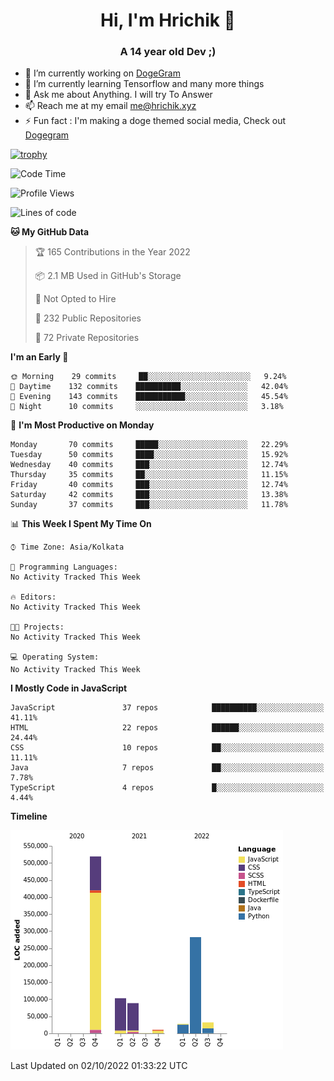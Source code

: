 <h1 align="center">Hi, I'm Hrichik 👋</h1>
<h3 align="center">A 14 year old Dev ;) </h3>


- 🔭 I’m currently working on [DogeGram](https://dogegram.xyz)
- 🌱 I’m currently learning Tensorflow and many more things
- 💬 Ask me about Anything. I will try To Answer
- 📫 Reach me at my email me@hrichik.xyz
- ⚡ Fun fact : I'm making a doge themed social media, Check out [Dogegram](https://dogegram.xyz)

[![trophy](https://github-profile-trophy.vercel.app/?username=hrichiksite)](https://github.com/ryo-ma/github-profile-trophy)



<!--START_SECTION:waka-->
![Code Time](http://img.shields.io/badge/Code%20Time-18%20hrs%2053%20mins-blue)

![Profile Views](http://img.shields.io/badge/Profile%20Views-0-blue)

![Lines of code](https://img.shields.io/badge/From%20Hello%20World%20I%27ve%20Written-1%20Million%20lines%20of%20code-blue)

**🐱 My GitHub Data** 

> 🏆 165 Contributions in the Year 2022
 > 
> 📦 2.1 MB Used in GitHub's Storage 
 > 
> 🚫 Not Opted to Hire
 > 
> 📜 232 Public Repositories 
 > 
> 🔑 72 Private Repositories  
 > 
**I'm an Early 🐤** 

```text
🌞 Morning    29 commits     ██░░░░░░░░░░░░░░░░░░░░░░░   9.24% 
🌆 Daytime    132 commits    ██████████░░░░░░░░░░░░░░░   42.04% 
🌃 Evening    143 commits    ███████████░░░░░░░░░░░░░░   45.54% 
🌙 Night      10 commits     ░░░░░░░░░░░░░░░░░░░░░░░░░   3.18%

```
📅 **I'm Most Productive on Monday** 

```text
Monday       70 commits     █████░░░░░░░░░░░░░░░░░░░░   22.29% 
Tuesday      50 commits     ████░░░░░░░░░░░░░░░░░░░░░   15.92% 
Wednesday    40 commits     ███░░░░░░░░░░░░░░░░░░░░░░   12.74% 
Thursday     35 commits     ██░░░░░░░░░░░░░░░░░░░░░░░   11.15% 
Friday       40 commits     ███░░░░░░░░░░░░░░░░░░░░░░   12.74% 
Saturday     42 commits     ███░░░░░░░░░░░░░░░░░░░░░░   13.38% 
Sunday       37 commits     ███░░░░░░░░░░░░░░░░░░░░░░   11.78%

```


📊 **This Week I Spent My Time On** 

```text
⌚︎ Time Zone: Asia/Kolkata

💬 Programming Languages: 
No Activity Tracked This Week

🔥 Editors: 
No Activity Tracked This Week

🐱‍💻 Projects: 
No Activity Tracked This Week

💻 Operating System: 
No Activity Tracked This Week

```

**I Mostly Code in JavaScript** 

```text
JavaScript               37 repos            ██████████░░░░░░░░░░░░░░░   41.11% 
HTML                     22 repos            ██████░░░░░░░░░░░░░░░░░░░   24.44% 
CSS                      10 repos            ██░░░░░░░░░░░░░░░░░░░░░░░   11.11% 
Java                     7 repos             ██░░░░░░░░░░░░░░░░░░░░░░░   7.78% 
TypeScript               4 repos             █░░░░░░░░░░░░░░░░░░░░░░░░   4.44%

```


**Timeline**

![Chart not found](https://raw.githubusercontent.com/hrichiksite/hrichiksite/master/charts/bar_graph.png) 


 Last Updated on 02/10/2022 01:33:22 UTC
<!--END_SECTION:waka-->

